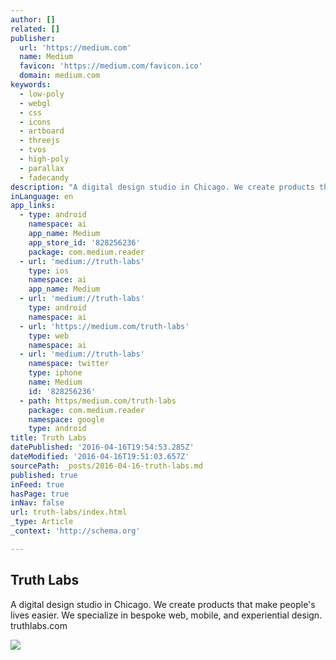 ```yaml
---
author: []
related: []
publisher:
  url: 'https://medium.com'
  name: Medium
  favicon: 'https://medium.com/favicon.ico'
  domain: medium.com
keywords:
  - low-poly
  - webgl
  - css
  - icons
  - artboard
  - threejs
  - tvos
  - high-poly
  - parallax
  - fadecandy
description: "A digital design studio in Chicago. We create products that make people's lives easier. We specialize in bespoke web, mobile, and experiential design. truthlabs.com"
inLanguage: en
app_links:
  - type: android
    namespace: ai
    app_name: Medium
    app_store_id: '828256236'
    package: com.medium.reader
  - url: 'medium://truth-labs'
    type: ios
    namespace: ai
    app_name: Medium
  - url: 'medium://truth-labs'
    type: android
    namespace: ai
  - url: 'https://medium.com/truth-labs'
    type: web
    namespace: ai
  - url: 'medium://truth-labs'
    namespace: twitter
    type: iphone
    name: Medium
    id: '828256236'
  - path: https/medium.com/truth-labs
    package: com.medium.reader
    namespace: google
    type: android
title: Truth Labs
datePublished: '2016-04-16T19:54:53.285Z'
dateModified: '2016-04-16T19:51:03.657Z'
sourcePath: _posts/2016-04-16-truth-labs.md
published: true
inFeed: true
hasPage: true
inNav: false
url: truth-labs/index.html
_type: Article
_context: 'http://schema.org'

---
```

<article style=""><h1>Truth Labs</h1><p>A digital design studio in Chicago. We create products that make people's lives easier. We specialize in bespoke web, mobile, and experiential design. truthlabs.com</p><img src="https://cdn-images-1.medium.com/max/1200/1*wBJYBE8XFa1SZI5Kp2Nc8g.png" /></article>